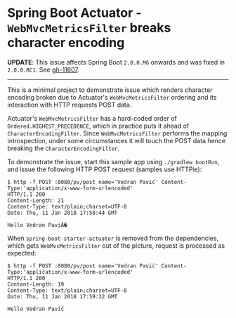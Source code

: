 # Spring Boot Actuator - `WebMvcMetricsFilter` breaks character encoding

**UPDATE**:
This issue affects Spring Boot `2.0.0.M6` onwards and was fixed in `2.0.0.RC1`. See [gh-11607](https://github.com/spring-projects/spring-boot/issues/11607).

---

This is a minimal project to demonstrate issue which renders character encoding broken due to Actuator's `WebMvcMetricsFilter` ordering and its interaction with HTTP requests POST data.

Actuator's `WebMvcMetricsFilter` has a hard-coded order of `Ordered.HIGHEST_PRECEDENCE`, which in practice puts it ahead of `CharacterEncodingFilter`. Since `WebMvcMetricsFilter` performs the mapping introspection, under some circumstances it will touch the POST data hence breaking the `CharacterEncodingFilter`.

To demonstrate the issue, start this sample app using `./gradlew bootRun`, and issue the following HTTP POST request (samples use HTTPie):

```shell
$ http -f POST :8080/pv/post name='Vedran Pavić' Content-Type:'application/x-www-form-urlencoded'
HTTP/1.1 200 
Content-Length: 21
Content-Type: text/plain;charset=UTF-8
Date: Thu, 11 Jan 2018 17:58:44 GMT

Hello Vedran PaviÄ�
```

When `spring-boot-starter-actuator` is removed from the dependencies, which gets `WebMvcMetricsFilter` out of the picture, request is processed as expected:

```shell
$ http -f POST :8080/pv/post name='Vedran Pavić' Content-Type:'application/x-www-form-urlencoded'
HTTP/1.1 200 
Content-Length: 19
Content-Type: text/plain;charset=UTF-8
Date: Thu, 11 Jan 2018 17:59:32 GMT

Hello Vedran Pavić
```

